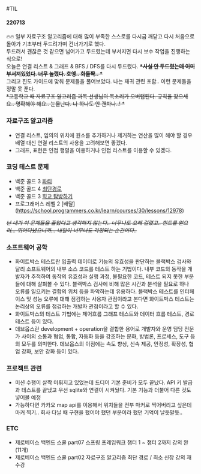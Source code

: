 #TIL

#### 220713

🔥🔥 일부 자료구조 알고리즘에 대해 많이 부족한 스스로를 다시금 깨닫고 다시 처음으로 돌아가 기초부터 두드려가며 건너가기로 했다. </br>
두드려서 괜찮은 것 같으면 넘어가고 두드렸는데 부서지면 다시 보수 작업을 진행하는 식으로! </br>
오늘은 연결 리스트 & 그래프 & BFS / DFS를 다시 두드렸다. **~~*사실 안 두드렸는데 이미 부서져있었다. 너무 놀랬다. 호엥.. 화들쨕.. *~~** </br>
그리고 진도 가이드에 맞춰 문제들을 풀어보았다. 나는 재귀 관련 포함.. 이런 문제들을 정말 못 푼다. </br>
~~*고등학교 때 자료구조 알고리즘 과목 선생님의 목소리가 오버랩된다. 규칙을 찾으세요.. 명확해야 해요.. 눈물난다. 나 하나도 안 괜차나..! *~~

### 자료구조 알고리즘
* 연결 리스트, 임의의 위치에 원소를 추가하거나 제거하는 연산을 많이 해야 할 경우 배열 대신 연결 리스트의 사용을 고려해보면 좋겠다.
* 그래프, 표현은 인접 행렬을 이용하거나 인접 리스트를 이용할 수 있겠다.

### 코딩 테스트 문제
* 백준 골드 3 [파티](https://www.acmicpc.net/problem/1238)
* 백준 골드 4 [최단경로](https://www.acmicpc.net/problem/1753)
* 백준 골드 3 [힉교 탐방하기](https://www.acmicpc.net/problem/13418)
* 프로그래머스 레벨 2 [배달] (https://school.programmers.co.kr/learn/courses/30/lessons/12978)

~~*난 내가 이 문제들을 풀었다고 생각하지 않는다.. 너무나도 오래 걸렸고.. 힌트를 얻으러... 뛰어다녔으니까... 내일이 너무나도 걱정되는 순간이다..*~~

### 소프트웨어 공학  
* 화이트박스 테스트란 입출력 데이터로 기능의 유효성을 판단하는 블랙박스 검사와 달리 소프트웨어의 내부 소스 코드를 테스트 하는 기법이다. 내부 코드의 동작을 개발자가 추적하여 동작의 유효성과 실행 과정, 불필요한 코드, 테스트 되지 못한 부분들에 대해 살펴볼 수 있다. 블랙박스 검사에 비해 많은 시간과 분석을 필요로 하나 오류를 일으키는 결함의 위치 등을 파악하는데 유용하다.
블랙박스 테스트를 인터페이스 및 성능 오류에 대해 점검하는 사용자 관점이라고 본다면 화이트박스 테스트는 논리상의 오류를 점검하는 개발자 관점이라고 할 수 있다.
* 화이트박스의 테스트 기법에는 제어흐름 그래프 테스트와 데이터 흐름 테스트, 경로 테스트 등이 있다.
* 데브옵스란 development + operation을 결합한 용어로 개발자와 운영 담당 전문가 사이의 소통과 협업, 통합, 자동화 등을 강조하는 문화, 방법론, 프로세스, 도구 등의 모두를 의미한다. 데브옵스의 이점에는 속도 향상, 신속 제공, 안정성, 확장성, 협업 강화, 보안 강화 등이 있다.

### 프로젝트 관련
* 미션 수행이 살짝 미뤄지고 있었는데 드디어 기본 준비가 모두 끝났다. API 키 발급과 테스트를 끝냈고 우선 sqlite와 연결이 시켜뒀다. 기본 기능과 더불어 다른 것도 넣어볼 예정 </br>
* 가능하다면 카카오 map api를 이용해서 위치들을 전부 마커로 찍어버리고 싶은데 마커 찍기.. 회사 다닐 때 구현을 했어야 했던 부분이라 했던 기억이 날듯말듯..  

### ETC
* 제로베이스 백엔드 스쿨 part07 스프링 프레임워크 챕터 1 ~ 챕터 2까지 강의 완 (11개)
* 제로베이스 백엔드 스쿨 part02 자료구조 알고리즘 최단 경로 / 최소 신장 강의 재수강
